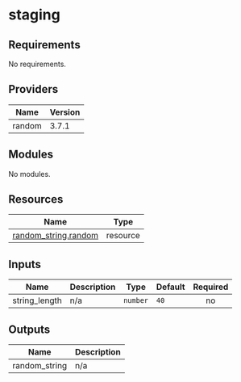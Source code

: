 # staging

<!-- BEGIN_TF_DOCS -->
## Requirements

No requirements.

## Providers

| Name | Version |
|------|---------|
| random | 3.7.1 |

## Modules

No modules.

## Resources

| Name | Type |
|------|------|
| [random_string.random](https://registry.terraform.io/providers/hashicorp/random/latest/docs/resources/string) | resource |

## Inputs

| Name | Description | Type | Default | Required |
|------|-------------|------|---------|:--------:|
| string\_length | n/a | `number` | `40` | no |

## Outputs

| Name | Description |
|------|-------------|
| random\_string | n/a |
<!-- END_TF_DOCS -->
